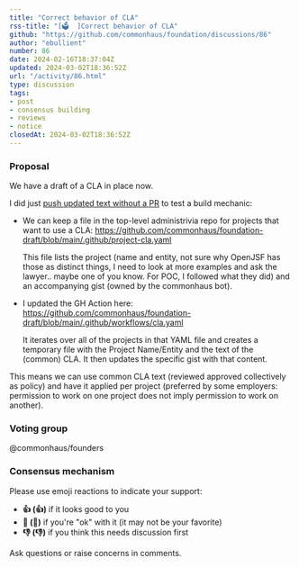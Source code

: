 ```yaml
---
title: "Correct behavior of CLA"
rss-title: "[🗳️  ]Correct behavior of CLA"
github: "https://github.com/commonhaus/foundation/discussions/86"
author: "ebullient"
number: 86
date: 2024-02-16T18:37:04Z
updated: 2024-03-02T18:36:52Z
url: "/activity/86.html"
type: discussion
tags:
- post
- consensus building
- reviews
- notice
closedAt: 2024-03-02T18:36:52Z
---
```

### Proposal

We have a draft of a CLA in place now.

I did just [push updated text without a PR](https://github.com/commonhaus/foundation-draft/commit/88c5c58f674fdaa2591d129da387ff16fe07f380) to test a build mechanic: 

- We can keep a file in the top-level administrivia repo for projects that want to use a CLA:
    https://github.com/commonhaus/foundation-draft/blob/main/.github/project-cla.yaml

    This file lists the project (name and entity, not sure why OpenJSF has those as distinct things, I need to look at more examples and ask the lawyer.. maybe one of you know. For POC, I followed what they did) and an accompanying gist (owned by the commonhaus bot).

- I updated the GH Action here:
    https://github.com/commonhaus/foundation-draft/blob/main/.github/workflows/cla.yaml
    
    It iterates over all of the projects in that YAML file and creates a temporary file with the  Project Name/Entity and the text of the (common) CLA. It then updates the specific gist with that content.

This means we can use common CLA text (reviewed approved collectively as policy) and have it applied per project (preferred by some employers: permission to work on one project does not imply permission to work on another).



### Voting group

@commonhaus/founders

### Consensus mechanism

Please use emoji reactions to indicate your support:
- **👍 (:+1:)** if it looks good to you
- **👀 (:eyes:)** if you're "ok" with it (it may not be your favorite)
- **👎 (:-1:)** if you think this needs discussion first

Ask questions or raise concerns in comments.

